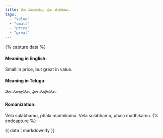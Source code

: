 ```yaml
---
title: వెల సులభము, ఫల మధికము.
tags:
  - "value"
  - "small"
  - "price"
  - "great"
---
```


{% capture data %}
#### Meaning in English:
Small in price, but great in value.

#### Meaning in Telugu:
వెల సులభము, ఫల మధికము.

#### Romanization:
Vela sulabhamu, phala madhikamu.
Vela sulabhamu, phala madhikamu.
{% endcapture %}

{{ data | markdownify }}

